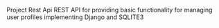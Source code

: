 Project Rest Api
REST API for providing basic functionality for managing user profiles implementing Django and SQLITE3
